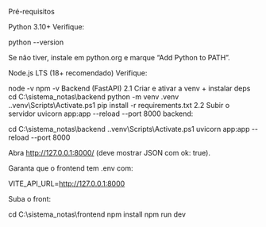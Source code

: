 Pré-requisitos

Python 3.10+
Verifique:

python --version


Se não tiver, instale em python.org e marque “Add Python to PATH”.

Node.js LTS (18+ recomendado)
Verifique:

node -v
npm -v
Backend (FastAPI)
2.1 Criar e ativar a venv + instalar deps
cd C:\sistema_notas\backend
python -m venv .venv
.\.venv\Scripts\Activate.ps1
pip install -r requirements.txt
2.2 Subir o servidor
uvicorn app:app --reload --port 8000
 backend:

cd C:\sistema_notas\backend
.\.venv\Scripts\Activate.ps1
uvicorn app:app --reload --port 8000


Abra http://127.0.0.1:8000/ (deve mostrar JSON com ok: true).

Garanta que o frontend tem .env com:

VITE_API_URL=http://127.0.0.1:8000


Suba o front:

cd C:\sistema_notas\frontend
npm install
npm run dev
